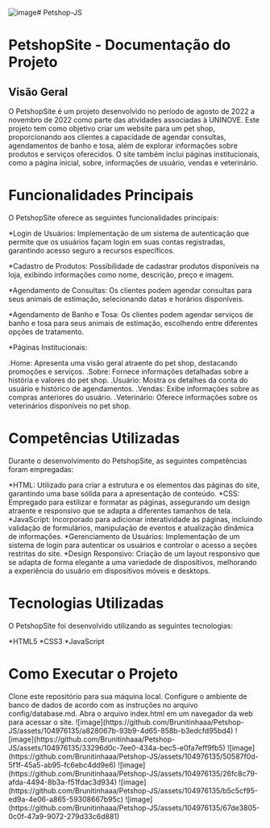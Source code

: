 ![image](https://github.com/Brunitinhaaa/Petshop-JS/assets/104976135/ed469d32-f240-47aa-8a60-27ebf6e12379)# Petshop-JS

<h1>PetshopSite - Documentação do Projeto</h1>
<h2>Visão Geral</h2>
O PetshopSite é um projeto desenvolvido no período de agosto de 2022 a novembro de 2022 como parte das atividades associadas à UNINOVE. Este projeto tem como objetivo criar um website para um pet shop, proporcionando aos clientes a capacidade de agendar consultas, agendamentos de banho e tosa, além de explorar informações sobre produtos e serviços oferecidos. O site também inclui páginas institucionais, como a página inicial, sobre, informações de usuário, vendas e veterinário.

<h1>Funcionalidades Principais</h1>
O PetshopSite oferece as seguintes funcionalidades principais:

*Login de Usuários: Implementação de um sistema de autenticação que permite que os usuários façam login em suas contas registradas, garantindo acesso seguro a recursos específicos.

*Cadastro de Produtos: Possibilidade de cadastrar produtos disponíveis na loja, exibindo informações como nome, descrição, preço e imagem.

*Agendamento de Consultas: Os clientes podem agendar consultas para seus animais de estimação, selecionando datas e horários disponíveis.

*Agendamento de Banho e Tosa: Os clientes podem agendar serviços de banho e tosa para seus animais de estimação, escolhendo entre diferentes opções de tratamento.

*Páginas Institucionais:

.Home: Apresenta uma visão geral atraente do pet shop, destacando promoções e serviços.
.Sobre: Fornece informações detalhadas sobre a história e valores do pet shop.
.Usuário: Mostra os detalhes da conta do usuário e histórico de agendamentos.
.Vendas: Exibe informações sobre as compras anteriores do usuário.
.Veterinário: Oferece informações sobre os veterinários disponíveis no pet shop.

<h1>Competências Utilizadas</h1>
Durante o desenvolvimento do PetshopSite, as seguintes competências foram empregadas:

*HTML: Utilizado para criar a estrutura e os elementos das páginas do site, garantindo uma base sólida para a apresentação de conteúdo.
*CSS: Empregado para estilizar e formatar as páginas, assegurando um design atraente e responsivo que se adapta a diferentes tamanhos de tela.
*JavaScript: Incorporado para adicionar interatividade às páginas, incluindo validação de formulários, manipulação de eventos e atualização dinâmica de informações.
*Gerenciamento de Usuários: Implementação de um sistema de login para autenticar os usuários e controlar o acesso a seções restritas do site.
*Design Responsivo: Criação de um layout responsivo que se adapta de forma elegante a uma variedade de dispositivos, melhorando a experiência do usuário em dispositivos móveis e desktops.

<h1>Tecnologias Utilizadas</h1>
O PetshopSite foi desenvolvido utilizando as seguintes tecnologias:

*HTML5
*CSS3
*JavaScript

<h1>Como Executar o Projeto</h1>
Clone este repositório para sua máquina local.
Configure o ambiente de banco de dados de acordo com as instruções no arquivo config/database.md.
Abra o arquivo index.html em um navegador da web para acessar o site.
![image](https://github.com/Brunitinhaaa/Petshop-JS/assets/104976135/a828067b-93b9-4d65-858b-b3edcfd95bd4)
![image](https://github.com/Brunitinhaaa/Petshop-JS/assets/104976135/33296d0c-7ee0-434a-bec5-e0fa7eff9fb5)
![image](https://github.com/Brunitinhaaa/Petshop-JS/assets/104976135/50587f0d-5f1f-45a5-ab95-fc6ebc4dd9e6)
![image](https://github.com/Brunitinhaaa/Petshop-JS/assets/104976135/26fc8c79-afda-4494-8b3a-f51fdac3d934)
![image](https://github.com/Brunitinhaaa/Petshop-JS/assets/104976135/b5c5cf95-ed9a-4e06-a865-59308667b95c)
![image](https://github.com/Brunitinhaaa/Petshop-JS/assets/104976135/67de3805-0c0f-47a9-9072-279d33c6d881)



